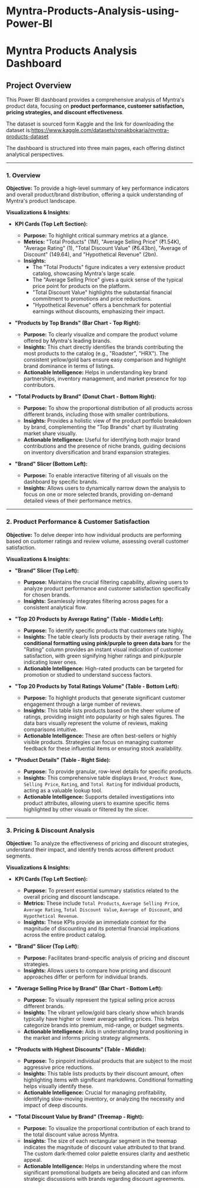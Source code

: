 # Myntra-Products-Analysis-using-Power-BI

# Myntra Products Analysis Dashboard

## Project Overview

This Power BI dashboard provides a comprehensive analysis of Myntra's product data, focusing on **product performance, customer satisfaction, pricing strategies, and discount effectiveness**. 

The dataset is sourced form Kaggle and the link for downloading the dataset is:https://www.kaggle.com/datasets/ronakbokaria/myntra-products-dataset

The dashboard is structured into three main pages, each offering distinct analytical perspectives.

---

### 1. Overview

**Objective:** To provide a high-level summary of key performance indicators and overall product/brand distribution, offering a quick understanding of Myntra's product landscape.

**Visualizations & Insights:**

* **KPI Cards (Top Left Section):**
    * **Purpose:** To highlight critical summary metrics at a glance.
    * **Metrics:** "Total Products" (1M), "Average Selling Price" (₹1.54K), "Average Rating" (1), "Total Discount Value" (₹6.43bn), "Average of Discount" (149.64), and "Hypothetical Revenue" (2bn).
    * **Insights:**
        * The "Total Products" figure indicates a very extensive product catalog, showcasing Myntra's large scale.
        * The "Average Selling Price" gives a quick sense of the typical price point for products on the platform.
        * "Total Discount Value" highlights the substantial financial commitment to promotions and price reductions.
        * "Hypothetical Revenue" offers a benchmark for potential earnings without discounts, emphasizing their impact.
       

* **"Products by Top Brands" (Bar Chart - Top Right):**
    * **Purpose:** To clearly visualize and compare the product volume offered by Myntra's leading brands.
    * **Insights:** This chart directly identifies the brands contributing the most products to the catalog (e.g., "Roadster", "HRX"). The consistent yellow/gold bars ensure easy comparison and highlight brand dominance in terms of listings.
    * **Actionable Intelligence:** Helps in understanding key brand partnerships, inventory management, and market presence for top contributors.

* **"Total Products by Brand" (Donut Chart - Bottom Right):**
    * **Purpose:** To show the proportional distribution of all products across different brands, including those with smaller contributions.
    * **Insights:** Provides a holistic view of the product portfolio breakdown by brand, complementing the "Top Brands" chart by illustrating market share visually.
    * **Actionable Intelligence:** Useful for identifying both major brand contributions and the presence of niche brands, guiding decisions on inventory diversification and brand expansion strategies.

* **"Brand" Slicer (Bottom Left):**
    * **Purpose:** To enable interactive filtering of all visuals on the dashboard by specific brands.
    * **Insights:** Allows users to dynamically narrow down the analysis to focus on one or more selected brands, providing on-demand detailed views of their performance metrics.

---

### 2. Product Performance & Customer Satisfaction

**Objective:** To delve deeper into how individual products are performing based on customer ratings and review volume, assessing overall customer satisfaction.

**Visualizations & Insights:**

* **"Brand" Slicer (Top Left):**
    * **Purpose:** Maintains the crucial filtering capability, allowing users to analyze product performance and customer satisfaction specifically for chosen brands.
    * **Insights:** Seamlessly integrates filtering across pages for a consistent analytical flow.

* **"Top 20 Products by Average Rating" (Table - Middle Left):**
    * **Purpose:** To identify specific products that customers rate highly.
    * **Insights:** The table clearly lists products by their average rating. The **conditional formatting using pink/purple to green data bars** for the "Rating" column provides an instant visual indication of customer satisfaction, with green signifying higher ratings and pink/purple indicating lower ones.
    * **Actionable Intelligence:** High-rated products can be targeted for promotion or studied to understand success factors.

* **"Top 20 Products by Total Ratings Volume" (Table - Bottom Left):**
    * **Purpose:** To highlight products that generate significant customer engagement through a large number of reviews.
    * **Insights:** This table lists products based on the sheer volume of ratings, providing insight into popularity or high sales figures. The data bars visually represent the volume of reviews, making comparisons intuitive.
    * **Actionable Intelligence:** These are often best-sellers or highly visible products. Strategies can focus on managing customer feedback for these influential items or ensuring stock availability.

* **"Product Details" (Table - Right Side):**
    * **Purpose:** To provide granular, row-level details for specific products.
    * **Insights:** This comprehensive table displays `Brand`, `Product Name`, `Selling Price`, `Rating`, and `Total Rating` for individual products, acting as a valuable lookup tool.
    * **Actionable Intelligence:** Supports detailed investigations into product attributes, allowing users to examine specific items highlighted by other visuals or filtered by the slicer.

---

### 3. Pricing & Discount Analysis

**Objective:** To analyze the effectiveness of pricing and discount strategies, understand their impact, and identify trends across different product segments.

**Visualizations & Insights:**

* **KPI Cards (Top Left Section):**
    * **Purpose:** To present essential summary statistics related to the overall pricing and discount landscape.
    * **Metrics:** These include `Total Products`, `Average Selling Price`, `Average Rating`, `Total Discount Value`, `Average of Discount`, and `Hypothetical Revenue`.
    * **Insights:** These KPIs provide an immediate context for the magnitude of discounting and its potential financial implications across the entire product catalog.

* **"Brand" Slicer (Top Left):**
    * **Purpose:** Facilitates brand-specific analysis of pricing and discount strategies.
    * **Insights:** Allows users to compare how pricing and discount approaches differ or perform for individual brands.

* **"Average Selling Price by Brand" (Bar Chart - Bottom Left):**
    * **Purpose:** To visually represent the typical selling price across different brands.
    * **Insights:** The vibrant yellow/gold bars clearly show which brands typically have higher or lower average selling prices. This helps categorize brands into premium, mid-range, or budget segments.
    * **Actionable Intelligence:** Aids in understanding brand positioning in the market and informs pricing strategy alignments.

* **"Products with Highest Discounts" (Table - Middle):**
    * **Purpose:** To pinpoint individual products that are subject to the most aggressive price reductions.
    * **Insights:** This table lists products by their discount amount, often highlighting items with significant markdowns. Conditional formatting helps visually identify these.
    * **Actionable Intelligence:** Crucial for managing profitability, identifying slow-moving inventory, or analyzing the necessity and impact of deep discounts.

* **"Total Discount Value by Brand" (Treemap - Right):**
    * **Purpose:** To visualize the proportional contribution of each brand to the total discount value across Myntra.
    * **Insights:** The size of each rectangular segment in the treemap indicates the magnitude of discount value attributed to that brand. The custom dark-themed color palette ensures clarity and aesthetic appeal.
    * **Actionable Intelligence:** Helps in understanding where the most significant promotional budgets are being allocated and can inform strategic discussions with brands regarding discount agreements.

